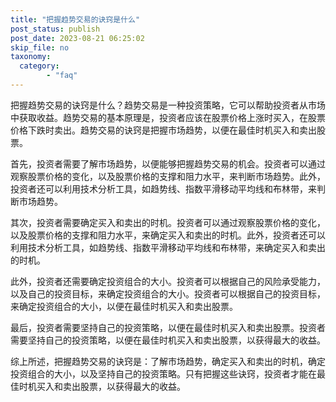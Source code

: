```yaml
---
title: "把握趋势交易的诀窍是什么"
post_status: publish
post_date: 2023-08-21 06:25:02
skip_file: no
taxonomy:
  category:
        - "faq"
---
```


把握趋势交易的诀窍是什么？趋势交易是一种投资策略，它可以帮助投资者从市场中获取收益。趋势交易的基本原理是，投资者应该在股票价格上涨时买入，在股票价格下跌时卖出。趋势交易的诀窍是把握市场趋势，以便在最佳时机买入和卖出股票。

首先，投资者需要了解市场趋势，以便能够把握趋势交易的机会。投资者可以通过观察股票价格的变化，以及股票价格的支撑和阻力水平，来判断市场趋势。此外，投资者还可以利用技术分析工具，如趋势线、指数平滑移动平均线和布林带，来判断市场趋势。

其次，投资者需要确定买入和卖出的时机。投资者可以通过观察股票价格的变化，以及股票价格的支撑和阻力水平，来确定买入和卖出的时机。此外，投资者还可以利用技术分析工具，如趋势线、指数平滑移动平均线和布林带，来确定买入和卖出的时机。

此外，投资者还需要确定投资组合的大小。投资者可以根据自己的风险承受能力，以及自己的投资目标，来确定投资组合的大小。投资者可以根据自己的投资目标，来确定投资组合的大小，以便在最佳时机买入和卖出股票。

最后，投资者需要坚持自己的投资策略，以便在最佳时机买入和卖出股票。投资者需要坚持自己的投资策略，以便在最佳时机买入和卖出股票，以获得最大的收益。

综上所述，把握趋势交易的诀窍是：了解市场趋势，确定买入和卖出的时机，确定投资组合的大小，以及坚持自己的投资策略。只有把握这些诀窍，投资者才能在最佳时机买入和卖出股票，以获得最大的收益。
